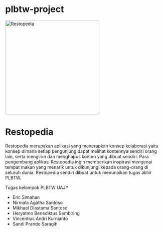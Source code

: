 # plbtw-project

<img alt="Restopedia" height="300" src="https://drive.google.com/file/d/0B0hZ-xT9Uzw2WjU0X2ZVVXZwWHc/view?usp=sharing">

<!--"https://github.com/diasantoso/plbtw-project/blob/master/AndroidApp/Restopedia/app/src/main/res/drawable/restopedia.png"-->

<h1>Restopedia</h1>

Restopedia merupakan aplikasi yang menerapkan konsep kolaborasi yaitu konsep dimana setiap pengunjung dapat melihat kontennya sendiri orang lain, serta mengirim dan menghapus konten yang dibuat sendiri. Para pengembang aplikasi Restopedia ingin memberikan inspirasi mengenai tempat makan yang menarik untuk dikunjungi kepada orang-orang di seluruh dunia. Restopedia sendiri dibuat untuk menunaikan tugas akhir PLBTW.


Tugas kelompok PLBTW UAJY
-	Eric Simahan
-	Nirmala Agatha Santoso
-	Mikhael Diastama Santoso
-	Heryatmo Benediktus Sembiring
-	Vincentius Andri Kurnianto
-	Sandi Prando Saragih
